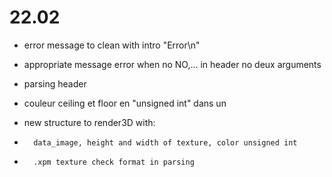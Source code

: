 # 22.02



* error message to clean with intro "Error\n"
* appropriate message error when no NO,... in header no deux arguments

* parsing header

* couleur ceiling et floor en "unsigned int" dans un


* new structure to render3D with:
*		data_image, height and width of texture, color unsigned int
*		.xpm texture check format in parsing




